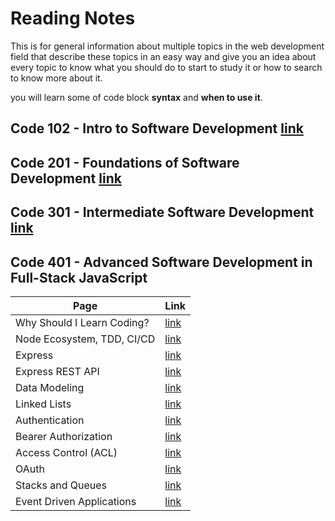 # Reading Notes

This is for general information about multiple topics in the web development field that describe these topics in an easy way and give you an idea about every topic to know what you should do to start to study it or how to search to know more about it.

you will learn some of code block **syntax** and **when to use it**.

## Code 102 - Intro to Software Development [link](https://mohammed-khamees.github.io/reading-notes/)

## Code 201 - Foundations of Software Development [link](https://mohammed-khamees.github.io/reading-notes201/)

## Code 301 - Intermediate Software Development [link](https://mohammed-khamees.github.io/reading-notes301/)

## Code 401 - Advanced Software Development in Full-Stack JavaScript

| Page                       | Link                                                                                  |
| -------------------------- | ------------------------------------------------------------------------------------- |
| Why Should I Learn Coding? | [link](https://www.bitdegree.org/tutorials/what-is-coding/#why-should-i-learn-coding) |
| Node Ecosystem, TDD, CI/CD | [link](https://mohammed-khamees.github.io/reading-notes401/TDD)                       |
| Express                    | [link](https://mohammed-khamees.github.io/reading-notes401/Express)                   |
| Express REST API           | [link](https://mohammed-khamees.github.io/reading-notes401/REST)                      |
| Data Modeling              | [link](https://mohammed-khamees.github.io/reading-notes401/DataModeling)              |
| Linked Lists               | [link](https://mohammed-khamees.github.io/reading-notes401/LinkedLists)               |
| Authentication             | [link](https://mohammed-khamees.github.io/reading-notes401/Authentication)            |
| Bearer Authorization       | [link](https://mohammed-khamees.github.io/reading-notes401/Authorization)             |
| Access Control (ACL)       | [link](https://mohammed-khamees.github.io/reading-notes401/ACL)                       |
| OAuth                      | [link](https://mohammed-khamees.github.io/reading-notes401/OAuth)                     |
| Stacks and Queues          | [link](https://mohammed-khamees.github.io/reading-notes401/StacksandQueues)           |
| Event Driven Applications  | [link](https://mohammed-khamees.github.io/reading-notes401/EventDrivenApplications)   |
